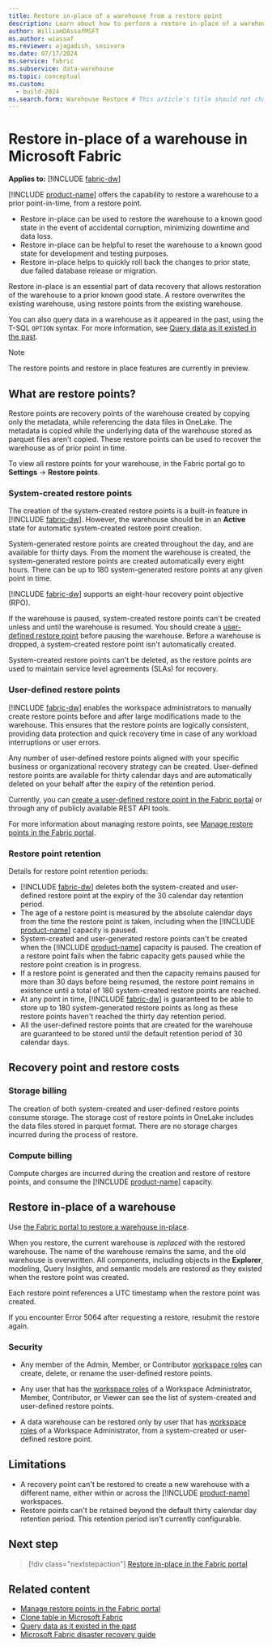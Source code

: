 ```yaml
---
title: Restore in-place of a warehouse from a restore point
description: Learn about how to perform a restore in-place of a warehouse in Microsoft Fabric.
author: WilliamDAssafMSFT
ms.author: wiassaf
ms.reviewer: ajagadish, sosivara
ms.date: 07/17/2024
ms.service: fabric
ms.subservice: data-warehouse
ms.topic: conceptual
ms.custom:
  - build-2024
ms.search.form: Warehouse Restore # This article's title should not change. If so, contact engineering.
---
```

# Restore in-place of a warehouse in Microsoft Fabric

**Applies to:** [!INCLUDE [fabric-dw](includes/applies-to-version/fabric-dw.md)]

[!INCLUDE [product-name](../includes/product-name.md)] offers the capability to restore a warehouse to a prior point-in-time, from a restore point.

- Restore in-place can be used to restore the warehouse to a known good state in the event of accidental corruption, minimizing downtime and data loss.
- Restore in-place can be helpful to reset the warehouse to a known good state for development and testing purposes.
- Restore in-place helps to quickly roll back the changes to prior state, due failed database release or migration.

Restore in-place is an essential part of data recovery that allows restoration of the warehouse to a prior known good state. A restore overwrites the existing warehouse, using restore points from the existing warehouse.

You can also query data in a warehouse as it appeared in the past, using the T-SQL `OPTION` syntax. For more information, see [Query data as it existed in the past](time-travel.md).

> [!NOTE]
> The restore points and restore in place features are currently in preview.

## What are restore points?

Restore points are recovery points of the warehouse created by copying only the metadata, while referencing the data files in OneLake. The metadata is copied while the underlying data of the warehouse stored as parquet files aren't copied. These restore points can be used to recover the warehouse as of prior point in time.

To view all restore points for your warehouse, in the Fabric portal go to **Settings** -> **Restore points**.

### System-created restore points

The creation of the system-created restore points is a built-in feature in [!INCLUDE [fabric-dw](includes/fabric-dw.md)]. However, the warehouse should be in an **Active** state for automatic system-created restore point creation.

System-generated restore points are created throughout the day, and are available for thirty days. From the moment the warehouse is created, the system-generated restore points are created automatically every eight hours. There can be up to 180 system-generated restore points at any given point in time.

[!INCLUDE [fabric-dw](includes/fabric-dw.md)] supports an eight-hour recovery point objective (RPO).

If the warehouse is paused, system-created restore points can't be created unless and until the warehouse is resumed. You should create a [user-defined restore point](#user-defined-restore-points) before pausing the warehouse. Before a warehouse is dropped, a system-created restore point isn't automatically created.

System-created restore points can't be deleted, as the restore points are used to maintain service level agreements (SLAs) for recovery.

### User-defined restore points

[!INCLUDE [fabric-dw](includes/fabric-dw.md)] enables the workspace administrators to manually create restore points before and after large modifications made to the warehouse. This ensures that the restore points are logically consistent, providing data protection and quick recovery time in case of any workload interruptions or user errors.

Any number of user-defined restore points aligned with your specific business or organizational recovery strategy can be created. User-defined restore points are available for thirty calendar days and are automatically deleted on your behalf after the expiry of the retention period.

Currently, you can [create a user-defined restore point in the Fabric portal](restore-in-place-portal.md) or through any of publicly available REST API tools.

For more information about managing restore points, see [Manage restore points in the Fabric portal](restore-points-manage.md).

### Restore point retention

Details for restore point retention periods:

- [!INCLUDE [fabric-dw](includes/fabric-dw.md)] deletes both the system-created and user-defined restore point at the expiry of the 30 calendar day retention period.
- The age of a restore point is measured by the absolute calendar days from the time the restore point is taken, including when the [!INCLUDE [product-name](../includes/product-name.md)] capacity is paused.
- System-created and user-generated restore points can't be created when the [!INCLUDE [product-name](../includes/product-name.md)] capacity is paused. The creation of a restore point fails when the fabric capacity gets paused while the restore point creation is in progress.
- If a restore point is generated and then the capacity remains paused for more than 30 days before being resumed, the restore point remains in existence until a total of 180 system-created restore points are reached.
- At any point in time, [!INCLUDE [fabric-dw](includes/fabric-dw.md)] is guaranteed to be able to store up to 180 system-generated restore points as long as these restore points haven't reached the thirty day retention period.
- All the user-defined restore points that are created for the warehouse are guaranteed to be stored until the default retention period of 30 calendar days.

## Recovery point and restore costs

### Storage billing

The creation of both system-created and user-defined restore points consume storage. The storage cost of restore points in OneLake includes the data files stored in parquet format. There are no storage charges incurred during the process of restore.

### Compute billing

Compute charges are incurred during the creation and restore of restore points, and consume the [!INCLUDE [product-name](../includes/product-name.md)] capacity.

## Restore in-place of a warehouse

Use [the Fabric portal to restore a warehouse in-place](restore-in-place-portal.md).

When you restore, the current warehouse is *replaced* with the restored warehouse. The name of the warehouse remains the same, and the old warehouse is overwritten. All components, including objects in the **Explorer**, modeling, Query Insights, and semantic models are restored as they existed when the restore point was created.

Each restore point references a UTC timestamp when the restore point was created.

If you encounter Error 5064 after requesting a restore, resubmit the restore again.

### Security

- Any member of the Admin, Member, or Contributor [workspace roles](workspace-roles.md) can create, delete, or rename the user-defined restore points.

- Any user that has the [workspace roles](/fabric/data-warehouse/workspace-roles) of a Workspace Administrator, Member, Contributor, or Viewer can see the list of system-created and user-defined restore points.

- A data warehouse can be restored only by user that has [workspace roles](/fabric/data-warehouse/workspace-roles) of a Workspace Administrator, from a system-created or user-defined restore point.

## Limitations

- A recovery point can't be restored to create a new warehouse with a different name, either within or across the [!INCLUDE [product-name](../includes/product-name.md)] workspaces.
- Restore points can't be retained beyond the default thirty calendar day retention period. This retention period isn't currently configurable.

## Next step

> [!div class="nextstepaction"]
> [Restore in-place in the Fabric portal](restore-in-place-portal.md)

## Related content

- [Manage restore points in the Fabric portal](restore-points-manage.md)
- [Clone table in Microsoft Fabric](clone-table.md)
- [Query data as it existed in the past](time-travel.md)
- [Microsoft Fabric disaster recovery guide](../security/disaster-recovery-guide.md)
